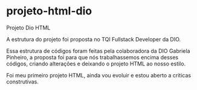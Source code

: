 # projeto-html-dio
Projeto Dio HTML 


A estrutura do projeto foi proposta no TQI Fullstack Developer da DIO.

Essa estrutura de códigos foram feitas pela colaboradora da DIO Gabriela Pinheiro, a proposta foi para que nós trabalhassemos encima desses códigos, 
criando alterações e deixando o projeto HTML ao nosso estilo.

Foi meu primeiro projeto HTML, ainda vou evoluir e estou aberto a criticas construtivas. 
